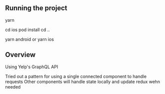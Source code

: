 
## Running the project

yarn

cd ios
pod install
cd ..

yarn android or yarn ios


## Overview
Using Yelp's GraphQL API

Tried out a pattern for using a single connected component to handle requests
Other components will handle state locally and update redux wehn needed
